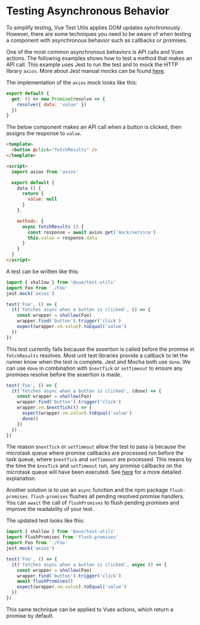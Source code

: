 # Testing Asynchronous Behavior

To simplify testing, Vue Test Utils applies DOM updates _synchronously_. However, there are some techniques you need to be aware of when testing a component with asynchronous behavior such as callbacks or promises.

One of the most common asynchronous behaviors is API calls and Vuex actions. The following examples shows how to test a method that makes an API call. This example uses Jest to run the test and to mock the HTTP library `axios`. More about Jest manual mocks can be found [here](https://facebook.github.io/jest/docs/en/manual-mocks.html#content).

The implementation of the `axios` mock looks like this:

``` js
export default {
  get: () => new Promise(resolve => {
    resolve({ data: 'value' })
  })
}
```

The below component makes an API call when a button is clicked, then assigns the response to `value`.

``` html
<template>
  <button @click="fetchResults" />
</template>

<script>
  import axios from 'axios'

  export default {
    data () {
      return {
        value: null
      }
    },

    methods: {
      async fetchResults () {
        const response = await axios.get('mock/service')
        this.value = response.data
      }
    }
  }
</script>
```

A test can be written like this:

``` js
import { shallow } from '@vue/test-utils'
import Foo from './Foo'
jest.mock('axios')

test('Foo', () => {
  it('fetches async when a button is clicked', () => {
    const wrapper = shallow(Foo)
    wrapper.find('button').trigger('click')
    expect(wrapper.vm.value).toEqual('value')
  })
})
```

This test currently fails because the assertion is called before the promise in `fetchResults` resolves. Most unit test libraries provide a callback to let the runner know when the test is complete. Jest and Mocha both use `done`. We can use `done` in combination with `$nextTick` or `setTimeout` to ensure any promises resolve before the assertion is made. 

``` js
test('Foo', () => {
  it('fetches async when a button is clicked', (done) => {
    const wrapper = shallow(Foo)
    wrapper.find('button').trigger('click')
    wrapper.vm.$nextTick(() => {
      expect(wrapper.vm.value).toEqual('value')
      done()
    })
  })
})
```

The reason `$nextTick` or `setTimeout` allow the test to pass is because the microtask queue where promise callbacks are processed run before the task queue, where `$nextTick` and `setTimeout` are processed. This means by the time the `$nexTick` and `setTimeout` run, any promise callbacks on the microtask queue will have been executed. See [here](https://jakearchibald.com/2015/tasks-microtasks-queues-and-schedules/) for a more detailed explanation.

Another solution is to use an `async` function and the npm package `flush-promises`. `flush-promises` flushes all pending resolved promise handlers. You can `await` the call of `flushPromises` to flush pending promises and improve the readability of your test.

The updated test looks like this:

``` js
import { shallow } from '@vue/test-utils'
import flushPromises from 'flush-promises'
import Foo from './Foo'
jest.mock('axios')

test('Foo', () => {
  it('fetches async when a button is clicked', async () => {
    const wrapper = shallow(Foo)
    wrapper.find('button').trigger('click')
    await flushPromises()
    expect(wrapper.vm.value).toEqual('value')
  })
})
```

This same technique can be applied to Vuex actions, which return a promise by default.
